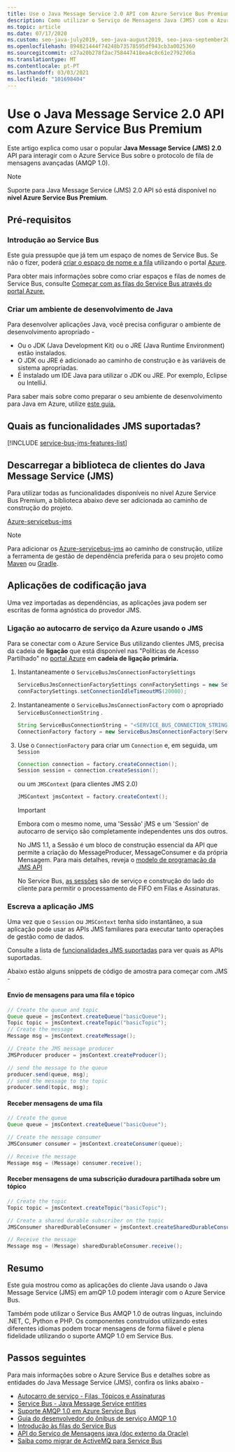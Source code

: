 ```yaml
---
title: Use o Java Message Service 2.0 API com Azure Service Bus Premium
description: Como utilizar o Serviço de Mensagens Java (JMS) com o Azure Service Bus
ms.topic: article
ms.date: 07/17/2020
ms.custom: seo-java-july2019, seo-java-august2019, seo-java-september2019
ms.openlocfilehash: 894821444f74248b73578595df943cb3a0025360
ms.sourcegitcommit: c27a20b278f2ac758447418ea4c8c61e27927d6a
ms.translationtype: MT
ms.contentlocale: pt-PT
ms.lasthandoff: 03/03/2021
ms.locfileid: "101698404"
---
```

# <a name="use-java-message-service-20-api-with-azure-service-bus-premium"></a>Use o Java Message Service 2.0 API com Azure Service Bus Premium

Este artigo explica como usar o popular **Java Message Service (JMS) 2.0** API para interagir com o Azure Service Bus sobre o protocolo de fila de mensagens avançadas (AMQP 1.0).

> [!NOTE]
> Suporte para Java Message Service (JMS) 2.0 API só está disponível no **nível Azure Service Bus Premium**.
>

## <a name="pre-requisites"></a>Pré-requisitos

### <a name="get-started-with-service-bus"></a>Introdução ao Service Bus

Este guia pressupõe que já tem um espaço de nomes de Service Bus. Se não o fizer, poderá [criar o espaço de nome e a fila](service-bus-create-namespace-portal.md) utilizando o portal [Azure](https://portal.azure.com). 

Para obter mais informações sobre como criar espaços e filas de nomes de Service Bus, consulte [Começar com as filas do Service Bus através do portal Azure.](service-bus-quickstart-portal.md)

### <a name="set-up-a-java-development-environment"></a>Criar um ambiente de desenvolvimento de Java

Para desenvolver aplicações Java, você precisa configurar o ambiente de desenvolvimento apropriado - 
   * Ou o JDK (Java Development Kit) ou o JRE (Java Runtime Environment) estão instalados.
   * O JDK ou JRE é adicionado ao caminho de construção e às variáveis de sistema apropriadas.
   * É instalado um IDE Java para utilizar o JDK ou JRE. Por exemplo, Eclipse ou IntelliJ.

Para saber mais sobre como preparar o seu ambiente de desenvolvimento para Java em Azure, utilize [este guia.](/azure/developer/java/fundamentals/)

## <a name="what-jms-features-are-supported"></a>Quais as funcionalidades JMS suportadas?

[!INCLUDE [service-bus-jms-features-list](../../includes/service-bus-jms-feature-list.md)]

## <a name="downloading-the-java-message-service-jms-client-library"></a>Descarregar a biblioteca de clientes do Java Message Service (JMS)

Para utilizar todas as funcionalidades disponíveis no nível Azure Service Bus Premium, a biblioteca abaixo deve ser adicionada ao caminho de construção do projeto.

[Azure-servicebus-jms](https://search.maven.org/artifact/com.microsoft.azure/azure-servicebus-jms)

> [!NOTE]
> Para adicionar os [Azure-servicebus-jms](https://search.maven.org/artifact/com.microsoft.azure/azure-servicebus-jms) ao caminho de construção, utilize a ferramenta de gestão de dependência preferida para o seu projeto como [Maven](https://maven.apache.org/) ou [Gradle](https://gradle.org/).
>

## <a name="coding-java-applications"></a>Aplicações de codificação java

Uma vez importadas as dependências, as aplicações java podem ser escritas de forma agnóstica do provedor JMS.

### <a name="connecting-to-azure-service-bus-using-jms"></a>Ligação ao autocarro de serviço da Azure usando o JMS

Para se conectar com o Azure Service Bus utilizando clientes JMS, precisa da cadeia de **ligação** que está disponível nas "Políticas de Acesso Partilhado" no [portal Azure](https://portal.azure.com) em **cadeia de ligação primária.**

1. Instantaneamente o `ServiceBusJmsConnectionFactorySettings`

    ```java
    ServiceBusJmsConnectionFactorySettings connFactorySettings = new ServiceBusJmsConnectionFactorySettings();
    connFactorySettings.setConnectionIdleTimeoutMS(20000);
    ```
2. Instantaneamente o `ServiceBusJmsConnectionFactory` com o apropriado `ServiceBusConnectionString` .

    ```java
    String ServiceBusConnectionString = "<SERVICE_BUS_CONNECTION_STRING_WITH_MANAGE_PERMISSIONS>";
    ConnectionFactory factory = new ServiceBusJmsConnectionFactory(ServiceBusConnectionString, connFactorySettings);
    ```

3. Use o `ConnectionFactory` para criar um `Connection` e, em seguida, um `Session` 

    ```java
    Connection connection = factory.createConnection();
    Session session = connection.createSession();
    ```
    ou um `JMSContext` (para clientes JMS 2.0)

    ```java
    JMSContext jmsContext = factory.createContext();
    ```

    >[!IMPORTANT]
    > Embora com o mesmo nome, uma 'Sessão' jMS e um 'Session' de autocarro de serviço são completamente independentes uns dos outros.
    >
    > No JMS 1.1, a Sessão é um bloco de construção essencial da API que permite a criação do MessageProducer, MessageConsumer e da própria Mensagem. Para mais detalhes, reveja o [modelo de programação da JMS API](https://docs.oracle.com/javaee/6/tutorial/doc/bnceh.html)
    >
    > No Service Bus, [as sessões](message-sessions.md) são de serviço e construção do lado do cliente para permitir o processamento de FIFO em Filas e Assinaturas.
    >

### <a name="write-the-jms-application"></a>Escreva a aplicação JMS

Uma vez que o `Session` ou `JMSContext` tenha sido instantâneo, a sua aplicação pode usar as APIs JMS familiares para executar tanto operações de gestão como de dados.

Consulte a lista de [funcionalidades JMS suportadas](how-to-use-java-message-service-20.md#what-jms-features-are-supported) para ver quais as APIs suportadas.

Abaixo estão alguns snippets de código de amostra para começar com JMS -

#### <a name="sending-messages-to-a-queue-and-topic"></a>Envio de mensagens para uma fila e tópico

```java
// Create the queue and topic
Queue queue = jmsContext.createQueue("basicQueue");
Topic topic = jmsContext.createTopic("basicTopic");
// Create the message
Message msg = jmsContext.createMessage();

// Create the JMS message producer
JMSProducer producer = jmsContext.createProducer();

// send the message to the queue
producer.send(queue, msg);
// send the message to the topic
producer.send(topic, msg);
```

#### <a name="receiving-messages-from-a-queue"></a>Receber mensagens de uma fila

```java
// Create the queue
Queue queue = jmsContext.createQueue("basicQueue");

// Create the message consumer
JMSConsumer consumer = jmsContext.createConsumer(queue);

// Receive the message
Message msg = (Message) consumer.receive();
```

#### <a name="receiving-messages-from-a-shared-durable-subscription-on-a-topic"></a>Receber mensagens de uma subscrição duradoura partilhada sobre um tópico

```java
// Create the topic
Topic topic = jmsContext.createTopic("basicTopic");

// Create a shared durable subscriber on the topic
JMSConsumer sharedDurableConsumer = jmsContext.createSharedDurableConsumer(topic, "sharedDurableConsumer");

// Receive the message
Message msg = (Message) sharedDurableConsumer.receive();
```

## <a name="summary"></a>Resumo

Este guia mostrou como as aplicações do cliente Java usando o Java Message Service (JMS) em amQP 1.0 podem interagir com o Azure Service Bus.

Também pode utilizar o Service Bus AMQP 1.0 de outras línguas, incluindo .NET, C, Python e PHP. Os componentes construídos utilizando estes diferentes idiomas podem trocar mensagens de forma fiável e plena fidelidade utilizando o suporte AMQP 1.0 em Service Bus.

## <a name="next-steps"></a>Passos seguintes

Para mais informações sobre o Azure Service Bus e detalhes sobre as entidades do Java Message Service (JMS), confira os links abaixo - 
* [Autocarro de serviço - Filas, Tópicos e Assinaturas](service-bus-queues-topics-subscriptions.md)
* [Service Bus - Java Message Service entities](service-bus-queues-topics-subscriptions.md#java-message-service-jms-20-entities)
* [Suporte AMQP 1.0 em Azure Service Bus](service-bus-amqp-overview.md)
* [Guia do desenvolvedor do ônibus de serviço AMQP 1.0](service-bus-amqp-dotnet.md)
* [Introdução às filas do Service Bus](service-bus-dotnet-get-started-with-queues.md)
* [API do Serviço de Mensagens java (doc externo da Oracle)](https://docs.oracle.com/javaee/7/api/javax/jms/package-summary.html)
* [Saiba como migrar de ActiveMQ para Service Bus](migrate-jms-activemq-to-servicebus.md)
